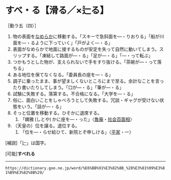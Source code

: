 # すべ・る【滑る／×辷る】

［動ラ五（四）］
1.  物の表面を[なめらか](なめらか（滑らか）)に移動する。「スキーで急斜面を―・りおりる」「船が川面を―・るように下っていく」「戸がよく―・る」
2.  表面がなめらかで地面に接するものが安定を失って自然に動いてしまう。スリップする。「凍結して路面が―・る」「足が―・る」「―・って転ぶ」
3.  つかもうとした物が、支えられないで手をすり抜ける。「茶碗が―・って落ちる」
4.  ある地位を保てなくなる。「委員長の座を―・る」
5.  調子に乗ったまま、事が望ましくないところにまで至る。余計なことを言ったり書いたりしてしまう。「口が―・る」「筆が―・る」
6.  試験に失敗する。落第する。不合格になる。「大学を―・る」
7.  俗に、面白いことをしゃべろうとして失敗する。冗談・ギャグが受けない状態をいう。「話が―・る」
8.  そっと位置を移動する。ひそかに退席する。    
    1.  「嫻雅 (しとや) かに座を―・った」〈[魯庵](https://dictionary.goo.ne.jp/word/person/%E5%86%85%E7%94%B0%E9%AD%AF%E5%BA%B5/#jn-19389)・[社会百面相](https://dictionary.goo.ne.jp/word/%E7%A4%BE%E4%BC%9A%E7%99%BE%E9%9D%A2%E7%9B%B8/#jn-271200)〉
9. （天皇の）位を譲る。退位する。    
    1.  「位を―・らせ給ひて、新院とぞ申しける」〈[平家](https://dictionary.goo.ne.jp/word/%E5%B9%B3%E5%AE%B6%E7%89%A9%E8%AA%9E/#jn-198120)・一〉
        

\[補説\]「辷」は国字。

\[可能\]**すべれる**

---
`https://dictionary.goo.ne.jp/word/%E6%BB%91%E3%82%8B_%28%E3%81%99%E3%81%B9%E3%82%8B%29/`